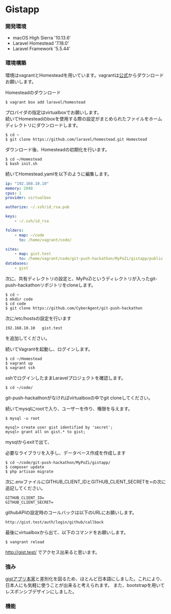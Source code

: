 # Gistapp

### 開発環境

- macOS High Sierra '10.13.6'
- Laravel Homestead '7.18.0'
- Laravel Framework '5.5.44'

### 環境構築

環境はvagrantとHomesteadを用いています。vagrantは[公式](https://www.vagrantup.com/)からダウンロードお願いします。

Homesteadのダウンロード
```shell
$ vagrant box add laravel/homestead
```
プロバイダの指定はvirtualboxでお願いします。  
続いてHomesteadのboxを使用する際の設定がまとめられたファイルをホームディレクトリにダウンロードします。
```shell
$ cd ~
$ git clone https://github.com/laravel/homestead.git Homestead
```

ダウンロード後、Homesteadの初期化を行います。
```shell
$ cd ~/Homestead
$ bash init.sh
```
続いてHomestead.yamlを以下のように編集します。
```Homestead.yaml
ip: "192.168.10.10"
memory: 2048
cpus: 1
provider: virtualbox

authorize: ~/.ssh/id_rsa.pub

keys:
    - ~/.ssh/id_rsa

folders:
    - map: ~/code
      to: /home/vagrant/code/

sites:
    - map: gist.test
      to: /home/vagrant/code/git-push-hackathon/MyPoZi/gistapp/public
databases:
    - gist

```

次に、共有ディレクトリの設定と、MyPoZiというディレクトリが入ったgit-push-hackathonリポジトリをcloneします。
```shell
$ cd ~
$ mkdir code
$ cd code
$ git clone https://github.com/CyberAgent/git-push-hackathon
```
次に/etc/hostsの設定を行います
```hosts
192.168.10.10   gist.test
```
を追加してください。

続いてVagrantを起動し、ログインします。
```shell
$ cd ~/Homestead
$ vagrant up
$ vagrant ssh
```
sshでログインしたままLaravelプロジェクトを確認します。
```shell
$ cd ~/code/
```
git-push-hackathonがなければvirtualboxの中でgit cloneしてください。

続いてmysqlにrootで入り、ユーザーを作り、権限を与えます。
```shell
$ mysql -u root
```
```mysql
mysql> create user gist identified by 'secret';
mysql> grant all on gist.* to gist;
```

mysqlからexitで出て、

必要なライブラリを入手し、データベース作成を作成します
```shell
$ cd ~/code/git-push-hackathon/MyPoZi/gistapp/
$ composer update
$ php artisan migrate
```

次に.envファイルにGITHUB_CLIENT_IDとGITHUB_CLIENT_SECRETを=の次に追記してください。
```.env
GITHUB_CLIENT_ID=
GITHUB_CLIENT_SECRET=
```
githubAPIの設定時のコールバックは以下のURLにお願いします。
```githubAPIcallback
http://gist.test/auth/login/github/callback

```
最後にvirtualboxから出て、以下のコマンドをお願いします。
```shell
$ vangrant reload
```

http://gist.test/
でアクセス出来ると思います。

### 強み
[gistアプリ本家](https://gist.github.com/)と差別化を図るため、ほとんど日本語にしました。これにより、日本人にも気軽に使うことが出来ると考えられます。
また、bootstrapを用いてレスポンシブデザインにしました。
### 機能

